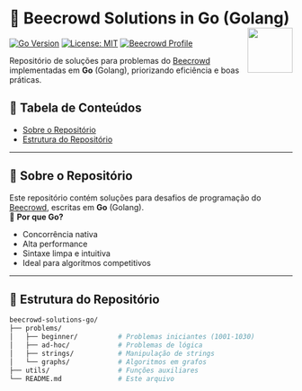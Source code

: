 # 🐺 Beecrowd Solutions in Go (Golang) <img src="https://go.dev/blog/go-brand/Go-Logo/PNG/Go-Logo_Blue.png" width="80" align="right">

[![Go Version](https://img.shields.io/badge/Go-1.21%2B-00ADD8?logo=go)](https://golang.org/)
[![License: MIT](https://img.shields.io/badge/License-MIT-yellow.svg)](https://opensource.org/licenses/MIT)
[![Beecrowd Profile](https://img.shields.io/badge/Beecrowd-Profile-009c3b)](https://www.beecrowd.com.br/judge/en/profile/75521)

Repositório de soluções para problemas do [Beecrowd](https://www.beecrowd.com.br/) implementadas em **Go** (Golang), priorizando eficiência e boas práticas.

## 📜 Tabela de Conteúdos
- [Sobre o Repositório](#-sobre-o-repositório)
- [Estrutura do Repositório](#-estrutura-do-repositório)
---

## 🚀 Sobre o Repositório
Este repositório contém soluções para desafios de programação do [Beecrowd](https://www.beecrowd.com.br/), escritas em **Go** (Golang).  
🔹 **Por que Go?**  
- Concorrência nativa  
- Alta performance  
- Sintaxe limpa e intuitiva  
- Ideal para algoritmos competitivos

---

## 📂 Estrutura do Repositório
```bash
beecrowd-solutions-go/
├── problems/
│   ├── beginner/          # Problemas iniciantes (1001-1030)
│   ├── ad-hoc/            # Problemas de lógica
│   ├── strings/           # Manipulação de strings
│   └── graphs/            # Algoritmos em grafos
├── utils/                 # Funções auxiliares
└── README.md              # Este arquivo
